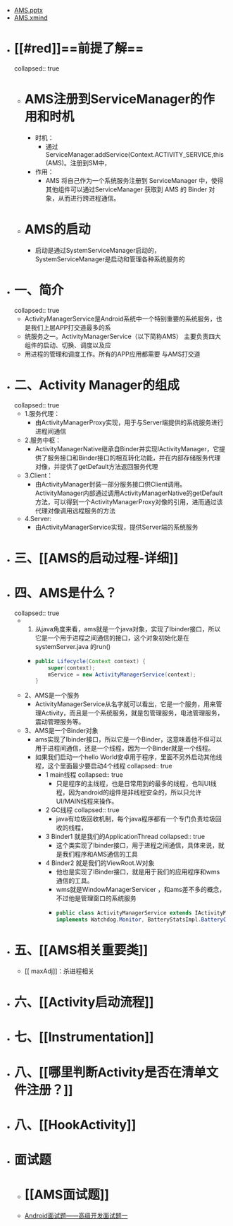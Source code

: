 - [AMS.pptx](../assets/AMS_1688714848608_0.pptx)
- [AMS.xmind](../assets/AMS_1688969763395_0.xmind)
- # [[#red]]==**前提了解**==
  collapsed:: true
	- # AMS注册到ServiceManager的作用和时机
		- 时机：
			- 通过ServiceManager.addService(Context.ACTIVITY_SERVICE,this(AMS)。注册到SM中，
		- 作用：
			- AMS 将自己作为一个系统服务注册到 ServiceManager 中，使得其他组件可以通过ServiceManager 获取到 AMS 的 Binder 对象，从而进行跨进程通信。
	- # AMS的启动
		- 启动是通过SystemServiceManager启动的，SystemServiceManager是启动和管理各种系统服务的
- # 一、简介
  collapsed:: true
	- ActivityManagerService是Android系统中一个特别重要的系统服务，也是我们上层APP打交道最多的系
	- 统服务之一。ActivityManagerService（以下简称AMS） 主要负责四大组件的启动、切换、调度以及应
	- 用进程的管理和调度工作。所有的APP应用都需要 与AMS打交道
- # 二、Activity Manager的组成
  collapsed:: true
	- 1.服务代理：
		- 由ActivityManagerProxy实现，用于与Server端提供的系统服务进行进程间通信
	- 2.服务中枢：
		- ActivityManagerNative继承自Binder并实现IActivityManager，它提供了服务接口和Binder接口的相互转化功能，并在内部存储服务代理对像，并提供了getDefault方法返回服务代理
	- 3.Client：
		- 由ActivityManager封装一部分服务接口供Client调用。ActivityManager内部通过调用ActivityManagerNative的getDefault方法，可以得到一个ActivityManagerProxy对像的引用，进而通过该代理对像调用远程服务的方法
	- 4.Server:
		- 由ActivityManagerService实现，提供Server端的系统服务
- # 三、[[AMS的启动过程-详细]]
- # 四、AMS是什么？
  collapsed:: true
	- 1. 从java角度来看，ams就是一个java对象，实现了Ibinder接口，所以它是一个用于进程之间通信的接口，这个对象初始化是在systemServer.java 的run()
		- ```java
		  public Lifecycle(Context context) {
		      super(context);
		      mService = new ActivityManagerService(context);
		  }
		  ```
	- 2、AMS是一个服务
		- ActivityManagerService从名字就可以看出，它是一个服务，用来管理Activity，而且是一个系统服务，就是包管理服务，电池管理服务，震动管理服务等。
	- 3、AMS是一个Binder对象
		- ams实现了Ibinder接口，所以它是一个Binder，这意味着他不但可以用于进程间通信，还是一个线程，因为一个Binder就是一个线程。
		- 如果我们启动一个hello World安卓用于程序，里面不另外启动其他线程，这个里面最少要启动4个线程
		  collapsed:: true
			- 1 main线程
			  collapsed:: true
				- 只是程序的主线程，也是日常用到的最多的线程，也叫UI线程，因为android的组件是非线程安全的，所以只允许UI/MAIN线程来操作。
			- 2 GC线程
			  collapsed:: true
				- java有垃圾回收机制，每个java程序都有一个专门负责垃圾回收的线程，
			- 3 Binder1 就是我们的ApplicationThread
			  collapsed:: true
				- 这个类实现了Ibinder接口，用于进程之间通信，具体来说，就是我们程序和AMS通信的工具
			- 4 Binder2 就是我们的ViewRoot.W对象
				- 他也是实现了IBinder接口，就是用于我们的应用程序和wms通信的工具。
				- wms就是WindowManagerServicer ，和ams差不多的概念，不过他是管理窗口的系统服务
				- ```java
				  public class ActivityManagerService extends IActivityManager.Stub
				  implements Watchdog.Monitor, BatteryStatsImpl.BatteryCallback {}
				  ```
- # 五、[[AMS相关重要类]]
	- [[ maxAdj]]：杀进程相关
- # 六、[[Activity启动流程]]
- # 七、[[Instrumentation]]
- # 八、[[哪里判断Activity是否在清单文件注册？]]
- # 八、[[HookActivity]]
- # 面试题
	- # [[AMS面试题]]
	- [Android面试题——高级开发面试题一](https://blog.csdn.net/Calvin_zhou/article/details/128123302)